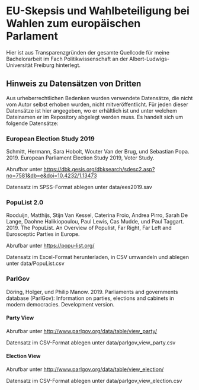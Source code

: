
# EU-Skepsis und Wahlbeteiligung bei Wahlen zum europäischen Parlament

Hier ist aus Transparenzgründen der gesamte Quellcode für meine Bachelorarbeit im Fach Politikwissenschaft an der Albert-Ludwigs-Universität Freiburg hinterlegt.

## Hinweis zu Datensätzen von Dritten

Aus urheberrechtlichen Bedenken wurden verwendete Datensätze, die nicht vom Autor selbst erhoben wurden, nicht mitveröffentlicht. 
Für jeden dieser Datensätze ist hier angegeben, wo er erhältlich ist und unter welchem Dateinamen er im Repository abgelegt werden muss.
Es handelt sich um folgende Datensätze:

### European Election Study 2019

Schmitt, Hermann, Sara Hobolt, Wouter Van der Brug, und Sebastian Popa. 2019. European Parliament Election Study 2019, Voter Study.

Abrufbar unter <https://dbk.gesis.org/dbksearch/sdesc2.asp?no=7581&db=e&doi=10.4232/1.13473>

Datensatz im SPSS-Format ablegen unter data/ees2019.sav

### PopuList 2.0

Rooduijn, Matthijs, Stijn Van Kessel, Caterina Froio, Andrea Pirro, Sarah De Lange, Daohne Halikiopoulou, Paul Lewis, Cas Mudde, und Paul Taggart. 2019. The PopuList. An Overview of Populist, Far Right, Far Left and Eurosceptic Parties in Europe.

Abrufbar unter <https://popu-list.org/>

Datensatz im Excel-Format herunterladen, in CSV umwandeln und ablegen unter data/PopuList.csv

### ParlGov

Döring, Holger, und Philip Manow. 2019. Parliaments and governments database (ParlGov): Information on parties, elections and cabinets in modern democracies. Development version.

#### Party View
Abrufbar unter <http://www.parlgov.org/data/table/view_party/>

Datensatz im CSV-Format ablegen unter data/parlgov_view_party.csv

#### Election View
Abrufbar unter <http://www.parlgov.org/data/table/view_election/>

Datensatz im CSV-Format ablegen unter data/parlgov_view_election.csv
